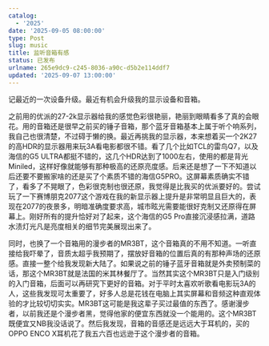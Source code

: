 ```yaml
---
catalog:
  - '2025'
date: '2025-09-05 08:00:00'
type: Post
slug: music
title: 监听音箱有感
status: 已发布
urlname: 265e9dc9-c245-8036-a90c-d5b2e114ddf7
updated: '2025-09-07 13:00:00'
---
```


记最近的一次设备升级。最近有机会升级我的显示设备和音箱。


之前用的优派的27-2k显示器给我的感觉色彩很艳丽，艳丽到眼睛看多了真的会眼花。用的音箱还是很早之前买的锤子音箱，那个蓝牙音箱基本上属于听个响系列，我自己也很清楚，不过碍于懒的换。最近再挑我的显示器，本来想着买一个2K27的高HDR的显示器用来玩3A看电影都很不错。看了几个比如TCL的雷鸟Q7，以及海信的G5 ULTRA都挺不错的，这几个HDR达到了1000左右，使用的都是背光Miniled，这样好像就能够有那种极高的还原亮度感。后来还是想了一下不知道以后还要不要搬家啥的还是买了个素质不错的海信G5PRO。这屏幕素质确实不错了，看多了不晃眼了，色彩很克制也很还原，我觉得是比我买的优派要好的。尝试玩了一下赛博朋克2077这个游戏在我的新显示器上提升是非常明显且巨大的，表现在2077的夜景多，明暗准确度要求高，城市眩光需要能很好克制又还原得在屏幕上。刚好所有的提升恰好对了起来，这个海信的G5 Pro直接沉浸感拉满，道路水渍灯光凡是亮度相关的细节完美展现出来了。


同时，也换了一个音箱用的漫步者的MR3BT，这个音箱真的不用不知道。一听直接给我吓晕了，音质太超乎我预期了，摆放好音箱的位置后真的有那种声场的还原感。直接一整个给我发现新大陆了。如果说之前的锤子蓝牙音箱就是外卖预制菜的话，那这个MR3BT就是法国的米其林餐厅了。当然其实这个MR3BT只是入门级别的入门音箱，后面可以再研究下更好的音箱。对于平时太喜欢听歌看电影玩3A的人，这些我发现可太重要了，好多人总是花钱在电脑上其实屏幕和音频这种直观体验的才比较切切实实。MR3BT这可能是我这辈子买过最值的东西了。感谢漫步者，以前我还是个漫步者黑，觉得他家的便宜东西就没一个能用的。这个MR3BT既便宜又NB我没话说了。然后我发现，音箱的音感还是远远大于耳机的，买的OPPO ENCO X耳机花了我五六百也远逊于这个漫步者的音箱。

